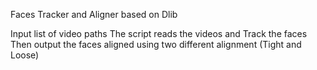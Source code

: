 Faces Tracker and Aligner based on Dlib

Input list of video paths
The script reads the videos and Track the faces
Then output the faces aligned using two different alignment (Tight and Loose)

